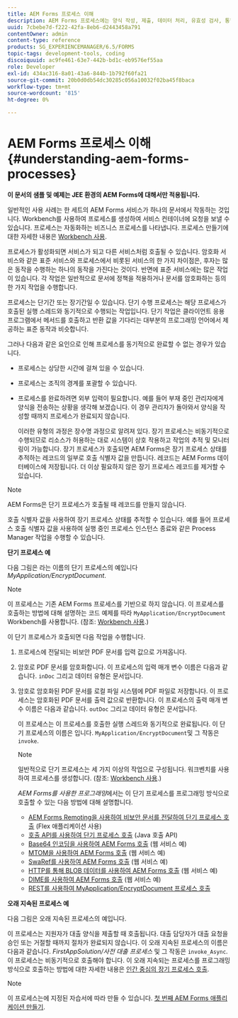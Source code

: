 ```yaml
---
title: AEM Forms 프로세스 이해
description: AEM Forms 프로세스에는 양식 작성, 제출, 데이터 처리, 유효성 검사, 통합, 워크플로우 자동화 및 출력 관리가 포함됩니다.
uuid: 7cbebe7d-f222-42fa-8eb6-d2443458a791
contentOwner: admin
content-type: reference
products: SG_EXPERIENCEMANAGER/6.5/FORMS
topic-tags: development-tools, coding
discoiquuid: ac9fe461-63e7-442b-bd1c-eb9576ef55aa
role: Developer
exl-id: 434ac316-8a01-43a6-844b-1b792f60fa21
source-git-commit: 20b0d0db54dc30285c056a10032f02ba45f8baca
workflow-type: tm+mt
source-wordcount: '815'
ht-degree: 0%

---
```


# AEM Forms 프로세스 이해 {#understanding-aem-forms-processes}

**이 문서의 샘플 및 예제는 JEE 환경의 AEM Forms에 대해서만 적용됩니다.**

일반적인 사용 사례는 한 세트의 AEM Forms 서비스가 하나의 문서에서 작동하는 것입니다. Workbench를 사용하여 프로세스를 생성하여 서비스 컨테이너에 요청을 보낼 수 있습니다. 프로세스는 자동화하는 비즈니스 프로세스를 나타냅니다. 프로세스 만들기에 대한 자세한 내용은 [Workbench 사용](https://www.adobe.com/go/learn_aemforms_workbench_63).

프로세스가 활성화되면 서비스가 되고 다른 서비스처럼 호출될 수 있습니다. 암호화 서비스와 같은 표준 서비스와 프로세스에서 비롯된 서비스의 한 가지 차이점은, 후자는 많은 동작을 수행하는 하나의 동작을 가진다는 것이다. 반면에 표준 서비스에는 많은 작업이 있습니다. 각 작업은 일반적으로 문서에 정책을 적용하거나 문서를 암호화하는 등의 한 가지 작업을 수행합니다.

프로세스는 단기간 또는 장기간일 수 있습니다. 단기 수행 프로세스는 해당 프로세스가 호출된 실행 스레드와 동기적으로 수행되는 작업입니다. 단기 작업은 클라이언트 응용 프로그램에서 메서드를 호출하고 반환 값을 기다리는 대부분의 프로그래밍 언어에서 제공하는 표준 동작과 비슷합니다.

그러나 다음과 같은 요인으로 인해 프로세스를 동기적으로 완료할 수 없는 경우가 있습니다.

* 프로세스는 상당한 시간에 걸쳐 있을 수 있습니다.
* 프로세스는 조직의 경계를 포괄할 수 있습니다.
* 프로세스를 완료하려면 외부 입력이 필요합니다. 예를 들어 부재 중인 관리자에게 양식을 전송하는 상황을 생각해 보겠습니다. 이 경우 관리자가 돌아와서 양식을 작성할 때까지 프로세스가 완료되지 않습니다.

  이러한 유형의 과정은 장수명 과정으로 알려져 있다. 장기 프로세스는 비동기적으로 수행되므로 리소스가 허용하는 대로 시스템이 상호 작용하고 작업의 추적 및 모니터링이 가능합니다. 장기 프로세스가 호출되면 AEM Forms은 장기 프로세스 상태를 추적하는 레코드의 일부로 호출 식별자 값을 만듭니다. 레코드는 AEM Forms 데이터베이스에 저장됩니다. 더 이상 필요하지 않은 장기 프로세스 레코드를 제거할 수 있습니다.

>[!NOTE]
>
>AEM Forms은 단기 프로세스가 호출될 때 레코드를 만들지 않습니다.

호출 식별자 값을 사용하여 장기 프로세스 상태를 추적할 수 있습니다. 예를 들어 프로세스 호출 식별자 값을 사용하여 실행 중인 프로세스 인스턴스 종료와 같은 Process Manager 작업을 수행할 수 있습니다.

**단기 프로세스 예**

다음 그림은 라는 이름의 단기 프로세스의 예입니다 *MyApplication/EncryptDocument*.

>[!NOTE]
>
>이 프로세스는 기존 AEM Forms 프로세스를 기반으로 하지 않습니다. 이 프로세스를 호출하는 방법에 대해 설명하는 코드 예제를 따라 `MyApplication/EncryptDocument` Workbench를 사용합니다. (참조: [Workbench 사용](https://www.adobe.com/go/learn_aemforms_workbench_63).)

이 단기 프로세스가 호출되면 다음 작업을 수행합니다.

1. 프로세스에 전달되는 비보안 PDF 문서를 입력 값으로 가져옵니다.
1. 암호로 PDF 문서를 암호화합니다. 이 프로세스의 입력 매개 변수 이름은 다음과 같습니다. `inDoc` 그리고 데이터 유형은 문서입니다.
1. 암호로 암호화된 PDF 문서를 로컬 파일 시스템에 PDF 파일로 저장합니다. 이 프로세스는 암호화된 PDF 문서를 출력 값으로 반환합니다. 이 프로세스의 출력 매개 변수 이름은 다음과 같습니다. `outDoc` 그리고 데이터 유형은 문서입니다.

   이 프로세스는 이 프로세스를 호출한 실행 스레드와 동기적으로 완료됩니다. 이 단기 프로세스의 이름은 입니다. `MyApplication/EncryptDocument`및 그 작동은 `invoke`.

   >[!NOTE]
   >
   >일반적으로 단기 프로세스는 세 가지 이상의 작업으로 구성됩니다. 워크벤치를 사용하여 프로세스를 생성합니다. (참조: [Workbench 사용](https://www.adobe.com/go/learn_aemforms_workbench_63).)

   *AEM Forms를 사용한 프로그래밍*&#x200B;에서는 이 단기 프로세스를 프로그래밍 방식으로 호출할 수 있는 다음 방법에 대해 설명합니다.

   * [AEM Forms Remoting을 사용하여 비보안 문서를 전달하여 단기 프로세스 호출](/help/forms/developing/invoking-aem-forms-using-remoting.md#invoking-a-short-lived-process-by-passing-an-unsecure-document-using-remoting) (Flex 애플리케이션 사용)
   * [호출 API를 사용하여 단기 프로세스 호출](/help/forms/developing/invoking-aem-forms-using-java.md#invoking-a-short-lived-process-using-the-invocation-api) (Java 호출 API)
   * [Base64 인코딩을 사용하여 AEM Forms 호출](/help/forms/developing/invoking-aem-forms-using-web.md#invoking-aem-forms-using-base64-encoding) (웹 서비스 예)
   * [MTOM을 사용하여 AEM Forms 호출](/help/forms/developing/invoking-aem-forms-using-web.md#invoking-aem-forms-using-mtom) (웹 서비스 예)
   * [SwaRef를 사용하여 AEM Forms 호출](/help/forms/developing/invoking-aem-forms-using-web.md#invoking-aem-forms-using-swaref) (웹 서비스 예)
   * [HTTP를 통해 BLOB 데이터를 사용하여 AEM Forms 호출](/help/forms/developing/invoking-aem-forms-using-web.md#invoking-aem-forms-using-blob-data-over-http) (웹 서비스 예)
   * [DIME를 사용하여 AEM Forms 호출](/help/forms/developing/invoking-aem-forms-using-web.md#invoking-aem-forms-using-dime) (웹 서비스 예)
   * [REST를 사용하여 MyApplication/EncryptDocument 프로세스 호출](/help/forms/developing/invoking-aem-forms-using-rest.md)

**오래 지속된 프로세스 예**

다음 그림은 오래 지속된 프로세스의 예입니다.

이 프로세스는 지원자가 대출 양식을 제출할 때 호출됩니다. 대출 담당자가 대출 요청을 승인 또는 거절할 때까지 절차가 완료되지 않습니다. 이 오래 지속된 프로세스의 이름은 다음과 같습니다. *FirstAppSolution/사전 대출 프로세스* 및 그 작동은 `invoke_Async`. 이 프로세스는 비동기적으로 호출해야 합니다. 이 오래 지속되는 프로세스를 프로그래밍 방식으로 호출하는 방법에 대한 자세한 내용은 [인간 중심의 장기 프로세스 호출](/help/forms/developing/invoking-human-centric-long-lived.md#invoking-human-centric-long-lived-processes).

>[!NOTE]
>
>이 프로세스는에 지정된 자습서에 따라 만들 수 있습니다. [첫 번째 AEM Forms 애플리케이션 만들기](https://www.adobe.com/go/learn_aemforms_firstapp_ds_63).
